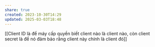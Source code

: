 ```yaml
---
share: true
created: 2023-10-30T14:29
updated: 2025-03-03T18:48
---
```

[[Client ID là để máy cấp quyền biết client nào là client nào, còn client secret là để nó đảm bảo rằng client này chính là client đó]]
